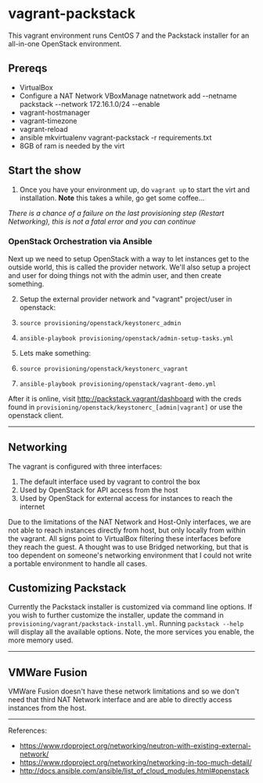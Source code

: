 # vagrant-packstack

This vagrant environment runs CentOS 7 and the Packstack installer for an all-in-one OpenStack
environment.

## Prereqs

* VirtualBox
 * Configure a NAT Network
        VBoxManage natnetwork add --netname packstack --network 172.16.1.0/24 --enable
* vagrant-hostmanager
* vagrant-timezone
* vagrant-reload
* ansible
      mkvirtualenv vagrant-packstack -r requirements.txt
* 8GB of ram is needed by the virt

## Start the show

1. Once you have your environment up, do `vagrant up` to start the virt and installation. **Note**
this takes a while, go get some coffee...

_There is a chance of a failure on the last provisioning step (Restart Networking), this is not a fatal error and you can continue_

### OpenStack Orchestration via Ansible

Next up we need to setup OpenStack with a way to let instances get to the outside world, this is
called the provider network. We'll also setup a project and user for doing things not with the admin
user, and then create something.

2. Setup the external provider network and "vagrant" project/user in openstack:
 1. `source provisioning/openstack/keystonerc_admin`
 2. `ansible-playbook provisioning/openstack/admin-setup-tasks.yml`

3. Lets make something:
 1. `source provisioning/openstack/keystonerc_vagrant`
 2. `ansible-playbook provisioning/openstack/vagrant-demo.yml`

After it is online, visit http://packstack.vagrant/dashboard with the creds found in
`provisioning/openstack/keystonerc_[admin|vagrant]` or use the openstack client.

---

## Networking

The vagrant is configured with three interfaces:
1. The default interface used by vagrant to control the box
2. Used by OpenStack for API access from the host
3. Used by OpenStack for external access for instances to reach the internet

Due to the limitations of the NAT Network and Host-Only interfaces, we are not able to reach
instances directly from host, but only locally from within the vagrant. All signs point to
VirtualBox filtering these interfaces before they reach the guest. A thought was to use Bridged
networking, but that is too dependent on someone's networking environment that I could not write a
portable environment to handle all cases.

## Customizing Packstack

Currently the Packstack installer is customized via command line options. If you wish to further
customize the installer, update the command in `provisioning/vagrant/packstack-install.yml`. Running
`packstack --help` will display all the available options. Note, the more services you enable, the
more memory used.

---

## VMWare Fusion

VMWare Fusion doesn't have these network limitations and so we don't need that third NAT Network interface and are able to directly access instances from the host.

---

References:
* https://www.rdoproject.org/networking/neutron-with-existing-external-network/
* https://www.rdoproject.org/networking/networking-in-too-much-detail/
* http://docs.ansible.com/ansible/list_of_cloud_modules.html#openstack
